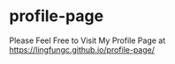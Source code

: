 # profile-page

Please Feel Free to Visit My Profile Page at https://lingfungc.github.io/profile-page/
